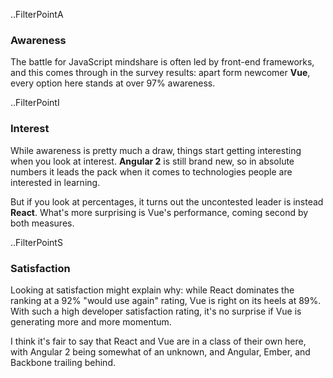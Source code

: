 ..FilterPointA

### Awareness

The battle for JavaScript mindshare is often led by front-end frameworks, and this comes through in the survey results: apart form newcomer **Vue**, every option here stands at over 97% awareness. 

..FilterPointI

### Interest

While awareness is pretty much a draw, things start getting interesting when you look at interest. **Angular 2** is still brand new, so in absolute numbers it leads the pack when it comes to technologies people are interested in learning. 

But if you look at percentages, it turns out the uncontested leader is instead **React**. What's more surprising is Vue's performance, coming second by both measures. 

..FilterPointS

### Satisfaction

Looking at satisfaction might explain why: while React dominates the ranking at a 92% "would use again" rating, Vue is right on its heels at 89%. With such a high developer satisfaction rating, it's no surprise if Vue is generating more and more momentum. 

I think it's fair to say that React and Vue are in a class of their own here, with Angular 2 being somewhat of an unknown, and Angular, Ember, and Backbone trailing behind. 